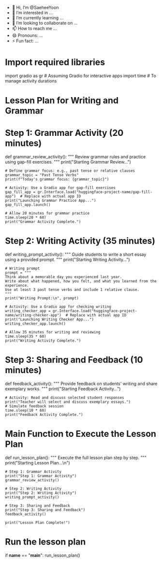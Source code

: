 - 👋 Hi, I’m @SaeheeYoon
- 👀 I’m interested in ...
- 🌱 I’m currently learning ...
- 💞️ I’m looking to collaborate on ...
- 📫 How to reach me ...
- 😄 Pronouns: ...
- ⚡ Fun fact: ...

<!---
SaeheeYoon/SaeheeYoon is a ✨ special ✨ repository because its `README.md` (this file) appears on your GitHub profile.
You can click the Preview link to take a look at your changes.
--->
# Import required libraries
import gradio as gr  # Assuming Gradio for interactive apps
import time  # To manage activity durations

# Lesson Plan for Writing and Grammar

# Step 1: Grammar Activity (20 minutes)

def grammar_review_activity():
    """
    Review grammar rules and practice using gap-fill exercises.
    """
    print("Starting Grammar Review...")
    
    # Define grammar focus: e.g., past tense or relative clauses
    grammar_topic = "Past Tense Verbs"
    print(f"Today's grammar focus: {grammar_topic}")
    
    # Activity: Use a Gradio app for gap-fill exercises
    gap_fill_app = gr.Interface.load("huggingface-project-name/gap-fill-app")  # Replace with actual app ID
    print("Launching Grammar Practice App...")
    gap_fill_app.launch()
    
    # Allow 20 minutes for grammar practice
    time.sleep(20 * 60)
    print("Grammar Activity Complete.")

# Step 2: Writing Activity (35 minutes)

def writing_prompt_activity():
    """
    Guide students to write a short essay using a provided prompt.
    """
    print("Starting Writing Activity...")
    
    # Writing prompt
    prompt = """
    Think about a memorable day you experienced last year. 
    Write about what happened, how you felt, and what you learned from the experience. 
    Use at least 3 past tense verbs and include 1 relative clause.
    """
    print("Writing Prompt:\n", prompt)
    
    # Activity: Use a Gradio app for checking writing
    writing_checker_app = gr.Interface.load("huggingface-project-name/writing-checker-app")  # Replace with actual app ID
    print("Launching Writing Checker App...")
    writing_checker_app.launch()
    
    # Allow 35 minutes for writing and reviewing
    time.sleep(35 * 60)
    print("Writing Activity Complete.")

# Step 3: Sharing and Feedback (10 minutes)

def feedback_activity():
    """
    Provide feedback on students' writing and share exemplary works.
    """
    print("Starting Feedback Activity...")
    
    # Activity: Read and discuss selected student responses
    print("Teacher will select and discuss exemplary essays.")
    # Simulate feedback session
    time.sleep(10 * 60)
    print("Feedback Activity Complete.")

# Main Function to Execute the Lesson Plan
def run_lesson_plan():
    """
    Execute the full lesson plan step by step.
    """
    print("Starting Lesson Plan...\n")
    
    # Step 1: Grammar Activity
    print("Step 1: Grammar Activity")
    grammar_review_activity()
    
    # Step 2: Writing Activity
    print("Step 2: Writing Activity")
    writing_prompt_activity()
    
    # Step 3: Sharing and Feedback
    print("Step 3: Sharing and Feedback")
    feedback_activity()
    
    print("Lesson Plan Complete!")

# Run the lesson plan
if __name__ == "__main__":
    run_lesson_plan()
